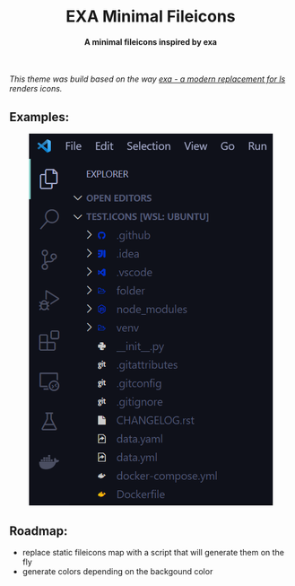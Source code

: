<h1 align='center'> EXA Minimal Fileicons</h1>
<h4 align='center'>A minimal fileicons inspired by exa</h4>
<br>

*This theme was build based on the way [exa - a modern replacement for ls](https://github.com/ogham/exa#readme) renders icons.*

## Examples:
<p align="center">
  <img src="images/example1.png" alt="example image 1"/>
</p>


## Roadmap:
* replace static fileicons map with a script that will generate them on the fly
* generate colors depending on the backgound color
